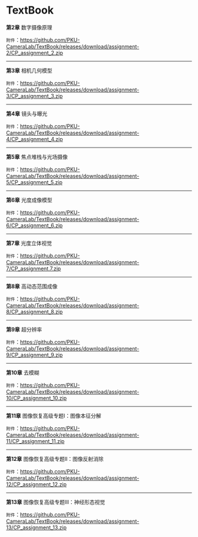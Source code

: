 # TextBook

**第2章** 数字摄像原理

`附件`：https://github.com/PKU-CameraLab/TextBook/releases/download/assignment-2/CP_assignment_2.zip

------
**第3章** 相机几何模型

`附件`：https://github.com/PKU-CameraLab/TextBook/releases/download/assignment-3/CP_assignment_3.zip

------

**第4章** 镜头与曝光

`附件`：https://github.com/PKU-CameraLab/TextBook/releases/download/assignment-4/CP_assignment_4.zip

------

**第5章** 焦点堆栈与光场摄像

`附件`：https://github.com/PKU-CameraLab/TextBook/releases/download/assignment-5/CP_assignment_5.zip

------

**第6章** 光度成像模型

`附件`：https://github.com/PKU-CameraLab/TextBook/releases/download/assignment-6/CP_assignment_6.zip

------
**第7章** 光度立体视觉

`附件`：https://github.com/PKU-CameraLab/TextBook/releases/download/assignment-7/CP_assignment.7.zip

------

**第8章** 高动态范围成像

`附件`：https://github.com/PKU-CameraLab/TextBook/releases/download/assignment-8/CP_assignment_8.zip

------

**第9章** 超分辨率

`附件`：https://github.com/PKU-CameraLab/TextBook/releases/download/assignment-9/CP_assignment_9.zip

------

**第10章** 去模糊

`附件`：https://github.com/PKU-CameraLab/TextBook/releases/download/assignment-10/CP_assignment_10.zip

------

**第11章** 图像恢复高级专题I：图像本征分解

`附件`：https://github.com/PKU-CameraLab/TextBook/releases/download/assignment-11/CP_assignment_11.zip

------

**第12章** 图像恢复高级专题II：图像反射消除

`附件`：https://github.com/PKU-CameraLab/TextBook/releases/download/assignment-12/CP_assignment_12.zip

------

**第13章** 图像恢复高级专题III：神经形态视觉

`附件`：https://github.com/PKU-CameraLab/TextBook/releases/download/assignment-13/CP_assignment_13.zip

